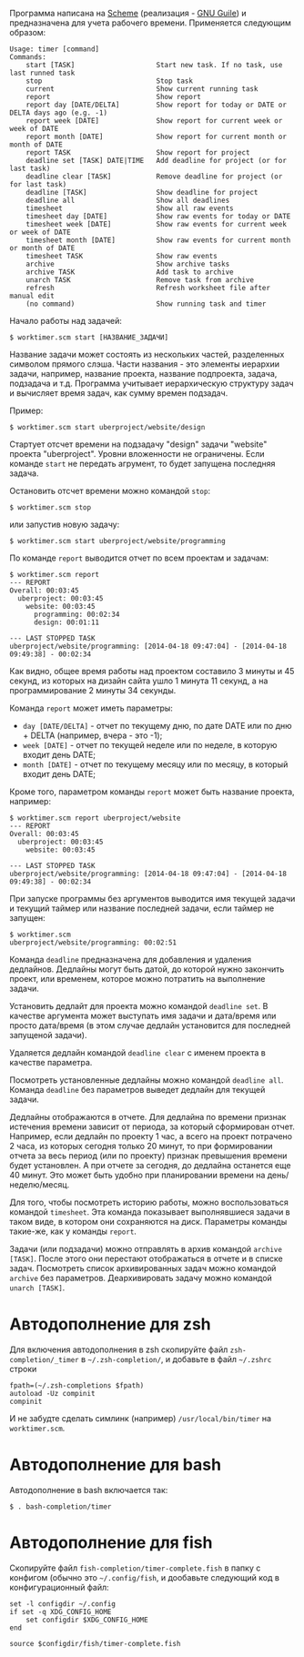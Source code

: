 Программа написана на [Scheme](http://www.schemers.org/) (реализация - [GNU Guile](http://www.gnu.org/software/guile/)) и предназначена для учета
рабочего времени. Применяется следующим образом:

    Usage: timer [command]
    Commands:
        start [TASK]                    Start new task. If no task, use last runned task
        stop                            Stop task
        current                         Show current running task
        report                          Show report
        report day [DATE/DELTA]         Show report for today or DATE or DELTA days ago (e.g. -1)
        report week [DATE]              Show report for current week or week of DATE
        report month [DATE]             Show report for current month or month of DATE
        report TASK                     Show report for project
        deadline set [TASK] DATE|TIME   Add deadline for project (or for last task)
        deadline clear [TASK]           Remove deadline for project (or for last task)
        deadline [TASK]                 Show deadline for project
        deadline all                    Show all deadlines
        timesheet                       Show all raw events
        timesheet day [DATE]            Show raw events for today or DATE
        timesheet week [DATE]           Show raw events for current week or week of DATE
        timesheet month [DATE]          Show raw events for current month or month of DATE
        timesheet TASK                  Show raw events
        archive                         Show archive tasks
        archive TASK                    Add task to archive
        unarch TASK                     Remove task from archive
        refresh                         Refresh worksheet file after manual edit
        (no command)                    Show running task and timer

Начало работы над задачей:

    $ worktimer.scm start [НАЗВАНИЕ_ЗАДАЧИ]

Название задачи может состоять из нескольких частей, разделенных символом
прямого слэша. Части названия - это элементы иерархии задачи, например, название
проекта, название подпроекта, задача, подзадача и т.д. Программа учитывает
иерархическую структуру задач и вычисляет время задач, как сумму времен
подзадач.

Пример:

    $ worktimer.scm start uberproject/website/design

Стартует отсчет времени на подзадачу "design" задачи "website" проекта
"uberproject". Уровни вложенности не ограничены.  Если команде `start` не
передать агрумент, то будет запущена последняя задача.

Остановить отсчет времени можно командой `stop`:

    $ worktimer.scm stop

или запустив новую задачу:

    $ worktimer.scm start uberproject/website/programming

По команде `report` выводится отчет по всем проектам и задачам:

    $ worktimer.scm report
    --- REPORT
    Overall: 00:03:45
      uberproject: 00:03:45
        website: 00:03:45
          programming: 00:02:34
          design: 00:01:11

    --- LAST STOPPED TASK
    uberproject/website/programming: [2014-04-18 09:47:04] - [2014-04-18 09:49:38] - 00:02:34

Как видно, общее время работы над проектом составило 3 минуты и 45 секунд, из
которых на дизайн сайта ушло 1 минута 11 секунд, а на программирование 2 минуты
34 секунды.

Команда `report` может иметь параметры:

-   `day [DATE/DELTA]` - отчет по текущему дню, по дате DATE или по дню + DELTA (например, вчера - это -1);
-   `week [DATE]` - отчет по текущей неделе или по неделе, в которую входит день
    DATE;
-   `month [DATE]` - отчет по текущему месяцу или по месяцу, в который входит день
    DATE;

Кроме того, параметром команды `report` может быть название проекта, например:

    $ worktimer.scm report uberproject/website
    --- REPORT
    Overall: 00:03:45
      uberproject: 00:03:45
        website: 00:03:45

    --- LAST STOPPED TASK
    uberproject/website/programming: [2014-04-18 09:47:04] - [2014-04-18 09:49:38] - 00:02:34

При запуске программы без аргументов выводится имя текущей задачи и текущий
таймер или название последней задачи, если таймер не запущен:

    $ worktimer.scm
    uberproject/website/programming: 00:02:51

Команда `deadline` предназначена для добавления и удаления дедлайнов. Дедлайны
могут быть датой, до которой нужно закончить проект, или временем, которое можно
потратить на выполнение задачи.

Установить дедлайт для проекта можно командой `deadline set`. В качестве
аргумента может выступать имя задачи и дата/время или просто дата/время (в этом
случае дедлайн установится для последней запущеной задачи).

Удаляется дедлайн командой `deadline clear` с именем проекта в качестве
параметра.

Посмотреть установленные дедлайны можно командой `deadline all`. Команда `deadline`
без параметров выведет дедлайн для текущей задачи.

Дедлайны отображаются в отчете. Для дедлайна по времени признак истечения
времени зависит от периода, за который сформирован отчет. Например, если дедлайн
по проекту 1 час, а всего на проект потрачено 2 часа, из которых сегодня только
20 минут, то при формировании отчета за весь период (или по проекту) признак
превышения времени будет установлен. А при отчете за сегодня, до дедлайна
останется еще 40 минут. Это может быть удобно при планировании времени на
день/неделю/месяц.

Для того, чтобы посмотреть историю работы, можно воспользоваться командой
`timesheet`. Эта команда показывает выполнявшиеся задачи в таком виде, в котором
они сохраняются на диск. Параметры команды такие-же, как у команды `report`.

Задачи (или подзадачи) можно отправлять в архив командой `archive [TASK]`. После этого
они перестают отображаться в отчете и в списке задач. Посмотреть список
архивированных задач можно командой `archive` без параметров. Деархивировать
задачу можно командой `unarch [TASK]`.


# Автодополнение для zsh

Для включения автодополнения в zsh скопируйте файл `zsh-completion/_timer` в
`~/.zsh-completion/`, и добавьте в файл `~/.zshrc` строки

    fpath=(~/.zsh-completions $fpath)
    autoload -Uz compinit
    compinit

И не забудте сделать симлинк (например) `/usr/local/bin/timer` на `worktimer.scm`.


# Автодополнение для bash

Автодополнение в bash включается так:

    $ . bash-completion/timer


# Автодополнение для fish

Скопируйте файл `fish-completion/timer-complete.fish` в папку с конфигом (обычно
это `~/.config/fish`, и дообавьте следующий код в конфигурационный файл:

    set -l configdir ~/.config
    if set -q XDG_CONFIG_HOME
        set configdir $XDG_CONFIG_HOME
    end

    source $configdir/fish/timer-complete.fish
